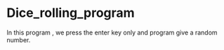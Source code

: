 # Dice_rolling_program
In this program , we press the enter key only and program give a random number.
